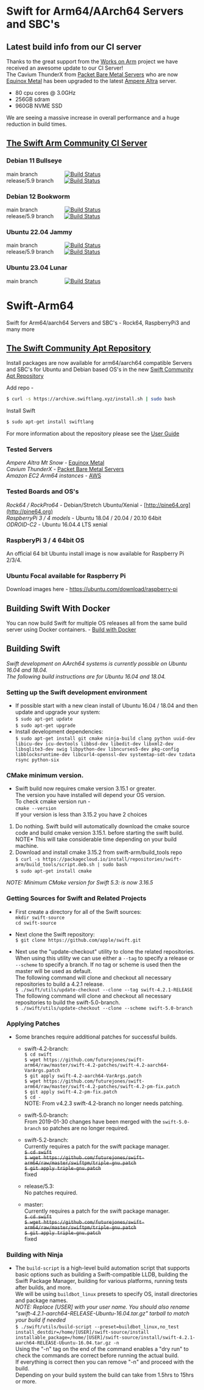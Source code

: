 # Swift for Arm64/AArch64 Servers and SBC's
## Latest build info from our CI server
Thanks to the great support from the [Works on Arm](https://www.worksonarm.com/) project we have received an awesome update to our CI Server!  
The Cavium ThunderX from [Packet Bare Metal Servers](https://www.packet.com/cloud/servers/c1-large-arm/)  who are now [Equinox Metal](https://metal.equinix.com/) has been upgraded to the latest [Ampere Altra](https://amperecomputing.com/altra/) server.  
* 80 cpu cores @ 3.0GHz
* 256GB sdram
* 960GB NVME SSD  

We are seeing a massive increase in overall performance and a huge reduction in build times.

## [The Swift Arm Community CI Server](https://ci.swiftlang.xyz)

### Debian 11 Bullseye  
main branch &nbsp;&nbsp;&nbsp;&nbsp;&nbsp;&nbsp;&nbsp;&nbsp;&nbsp;&nbsp;&nbsp;&nbsp;&nbsp;&nbsp;&nbsp;&nbsp; [![Build Status](https://ci.swiftlang.xyz/job/swift-main-debian-bullseye/badge/icon)](https://ci.swiftlang.xyz/job/swift-main-debian-bullseye/)   
release/5.9 branch &nbsp;&nbsp;&nbsp;&nbsp;&nbsp;&nbsp;[![Build Status](https://ci.swiftlang.xyz/job/swift-5.9-debian-bullseye/badge/icon)](https://ci.swiftlang.xyz/job/swift-5.9-debian-bullseye/)

### Debian 12 Bookworm 
main branch &nbsp;&nbsp;&nbsp;&nbsp;&nbsp;&nbsp;&nbsp;&nbsp;&nbsp;&nbsp;&nbsp;&nbsp;&nbsp;&nbsp;&nbsp;&nbsp; [![Build Status](https://ci.swiftlang.xyz/job/swift-main-debian-bookworm/badge/icon)](https://ci.swiftlang.xyz/job/swift-main-debian-bookworm/)   
release/5.9 branch &nbsp;&nbsp;&nbsp;&nbsp;&nbsp;&nbsp;[![Build Status](https://ci.swiftlang.xyz/job/swift-5.9-debian-bookworm/badge/icon)](https://ci.swiftlang.xyz/job/swift-5.9-debian-bookworm/)

### Ubuntu 22.04 Jammy  
main branch &nbsp;&nbsp;&nbsp;&nbsp;&nbsp;&nbsp;&nbsp;&nbsp;&nbsp;&nbsp;&nbsp;&nbsp;&nbsp;&nbsp;&nbsp;&nbsp; [![Build Status](https://ci.swiftlang.xyz/job/swift-main-ubuntu-jammy/badge/icon)](https://ci.swiftlang.xyz/job/swift-main-ubuntu-jammy/)    
release/5.9 branch &nbsp;&nbsp;&nbsp;&nbsp;&nbsp;&nbsp;[![Build Status](https://ci.swiftlang.xyz/job/swift-5.9-ubuntu-jammy/badge/icon)](https://ci.swiftlang.xyz/job/swift-5.9-ubuntu-jammy/)

### Ubuntu 23.04 Lunar  
main branch &nbsp;&nbsp;&nbsp;&nbsp;&nbsp;&nbsp;&nbsp;&nbsp;&nbsp;&nbsp;&nbsp;&nbsp;&nbsp;&nbsp;&nbsp;&nbsp; [![Build Status](https://ci.swiftlang.xyz/job/swift-main-ubuntu-lunar/badge/icon)](https://ci.swiftlang.xyz/job/swift-main-ubuntu-lunar/) 


# Swift-Arm64
Swift for Arm64/aarch64 Servers and SBC's - Rock64, RaspberryPi3 and many more

## [The Swift Community Apt Repository](https://swiftlang.xyz)
Install packages are now available for arm64/aarch64 compatible Servers and SBC's for Ubuntu and Debian based OS's in the
new [Swift Community Apt Repository](https://swiftlang.xyz)

Add repo -

```bash
$ curl -s https://archive.swiftlang.xyz/install.sh | sudo bash
``` 

Install Swift

```bash
$ sudo apt-get install swiftlang
```  
For more information about the repository please see the [User Guide](https://www.swiftlang.xyz/user-guide)

### Tested Servers
*Ampere Altra Mt Snow* - [Equinox Metal](https://metal.equinix.com/)  
*Cavium ThunderX* - [Packet Bare Metal Servers](https://www.packet.com/cloud/servers/c1-large-arm/)  
*Amazon EC2 Arm64 instances* - [AWS](https://aws.amazon.com/ec2/instance-types/a1/)
### Tested Boards and OS's

*Rock64 / RockPro64* - Debian/Stretch Ubuntu/Xenial - [http://pine64.org](http://pine64.org)  
*RaspberryPi 3 / 4 models* - Ubuntu 18.04 / 20.04 / 20.10 64bit  
*ODROID-C2* - Ubuntu 16.04.4 LTS xenial

### RaspberyPi 3 / 4 64bit OS

An official 64 bit Ubuntu install image is now available for Raspberry Pi 2/3/4.

### Ubuntu Focal available for Raspberry Pi  
Download images here - https://ubuntu.com/download/raspberry-pi  


## Building Swift With Docker
You can now build Swift for multiple OS releases all from the same build server using Docker containers. - [Build with Docker](https://github.com/futurejones/swift-arm64/blob/master/swift-ci-docker/README.md)

## Building Swift

*Swift development on AArch64 systems is currently possible on Ubuntu 16.04 and 18.04.*  
*The following build instructions are for Ubuntu 16.04 and 18.04.*

### Setting up the Swift development environment
* If possible start with a new clean install of Ubuntu 16.04 / 18.04 and then update and upgrade your system:  
```$ sudo apt-get update```  
```$ sudo apt-get upgrade```
* Install development dependencies:  
```$ sudo apt-get install git cmake ninja-build clang python uuid-dev libicu-dev icu-devtools libbsd-dev libedit-dev libxml2-dev libsqlite3-dev swig libpython-dev libncurses5-dev pkg-config libblocksruntime-dev libcurl4-openssl-dev systemtap-sdt-dev tzdata rsync python-six```  

### CMake minimum version.
* Swift build now requires cmake version 3.15.1 or greater.  
The version you have installed will depend your OS version.  
To check cmake version run -  
```cmake --version```  
If your version is less than 3.15.2 you have 2 choices  
1. Do nothing. Swift build will automatically download the cmake source code and build cmake version 3.15.1. before starting the swift build. NOTE* This will take considerable time depending on your build machine.  
2. Download and install cmake 3.15.2 from swift-arm/build_tools repo  
```$ curl -s https://packagecloud.io/install/repositories/swift-arm/build_tools/script.deb.sh | sudo bash```  
```$ sudo apt-get install cmake```  

*NOTE: Minimum CMake version for Swift 5.3: is now 3.16.5*

### Getting Sources for Swift and Related Projects
* First create a directory for all of the Swift sources:  
```mkdir swift-source```  
```cd swift-source```

* Next clone the Swift repository:  
```$ git clone https://github.com/apple/swift.git```

* Next use the "update-checkout" utility to clone the related repositories. When using this utility we can use either a `--tag` to specify a release or `--scheme` to specify a branch. If no tag or scheme is used then the master will be used as default.  
The following command will clone and checkout all necessary repositories to build a 4.2.1 release.  
```$ ./swift/utils/update-checkout --clone --tag swift-4.2.1-RELEASE```  
The following command will clone and checkout all necessary repositories to build the swift-5.0-branch.  
```$ ./swift/utils/update-checkout --clone --scheme swift-5.0-branch```

### Applying Patches
* Some branches require additional patches for successful builds.  
  * swift-4.2-branch:  
  ```$ cd swift```  
  ```$ wget https://github.com/futurejones/swift-arm64/raw/master/swift-4.2-patches/swift-4.2-aarch64-VarArgs.patch```  
  ```$ git apply swift-4.2-aarch64-VarArgs.patch```  
  ```$ wget https://github.com/futurejones/swift-arm64/raw/master/swift-4.2-patches/swift-4.2-pm-fix.patch```  
  ```$ git apply swift-4.2-pm-fix.patch```  
  ```$ cd -```  
  NOTE: From v4.2.3 swift-4.2-branch no longer needs patching.
  
  * swift-5.0-branch:  
  From 2019-01-30 changes have been merged with the `swift-5.0-branch` so patches are no longer required.

  * swift-5.2-branch:  
  Currently requires a patch for the swift package manager.  
  ~~```$ cd swift```~~  
  ~~```$ wget https://github.com/futurejones/swift-arm64/raw/master/swiftpm/triple-gnu.patch```~~  
  ~~```$ git apply triple-gnu.patch```~~  
  fixed  

  * release/5.3:  
  No patches required.  
  
  * master:  
  Currently requires a patch for the swift package manager.  
  ~~```$ cd swift```~~  
  ~~```$ wget https://github.com/futurejones/swift-arm64/raw/master/swiftpm/triple-gnu.patch```~~  
  ~~```$ git apply triple-gnu.patch```~~  
  fixed
  

### Building with Ninja
* The ```build-script``` is a high-level build automation script that supports basic options such as building a Swift-compatible LLDB, building the Swift Package Manager, building for various platforms, running tests after builds, and more.  
We will be using ```buildbot_linux``` presets to specify OS, install directories and package names.  
*NOTE: Replace [USER] with your user name. You should also rename "swift-4.2.1-aarch64-RELEASE-Ubuntu-16.04.tar.gz" tarball to match your build if needed*  
```$ ./swift/utils/build-script --preset=buildbot_linux,no_test install_destdir=/home/[USER]/swift-source/install installable_package=/home/[USER]/swift-source/install/swift-4.2.1-aarch64-RELEASE-Ubuntu-16.04.tar.gz -n```  
Using the "-n" tag on the end of the command enables a "dry run" to check the commands are correct before running the actual build.  
If everything is correct then you can remove "-n" and proceed with the build.  
Depending on your build system the build can take from 1.5hrs to 15hrs or more.  
